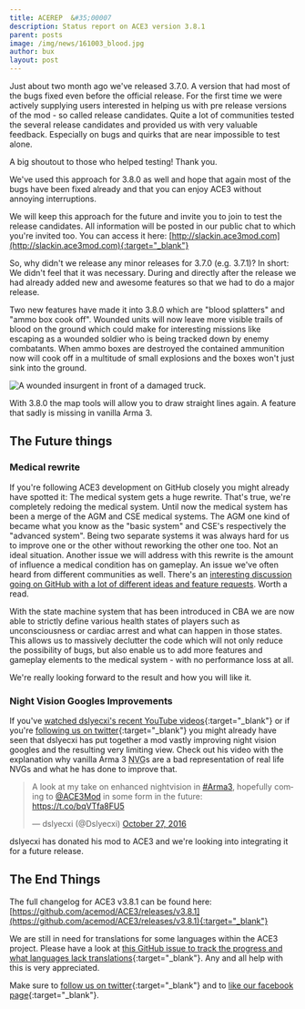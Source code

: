 ```yaml
---
title: ACEREP  &#35;00007
description: Status report on ACE3 version 3.8.1
parent: posts
image: /img/news/161003_blood.jpg
author: bux
layout: post
---
```


Just about two month ago we've released 3.7.0. A version that had most of the bugs fixed even before the official release. For the first time we were actively supplying users interested in helping us with pre release versions of the mod - so called release candidates. Quite a lot of communities tested the several release candidates and provided us with very valuable feedback. Especially on bugs and quirks that are near impossible to test alone.

<!--more-->

A big shoutout to those who helped testing! Thank you.

We've used this approach for 3.8.0 as well and hope that again most of the bugs have been fixed already and that you can enjoy ACE3 without annoying interruptions.

We will keep this approach for the future and invite you to join to test the release candidates. All information will be posted in our public chat to which you're invited too. You can access it here: [http://slackin.ace3mod.com](http://slackin.ace3mod.com){:target="_blank"} 

So, why didn't we release any minor releases for 3.7.0 (e.g. 3.7.1)? In short: We didn't feel that it was necessary. During and directly after the release we had already added new and awesome features so that we had to do a major release.

Two new features have made it into 3.8.0 which are "blood splatters" and "ammo box cook off".
Wounded units will now leave more visible trails of blood on the ground which could make for interesting missions like escaping as a wounded soldier who is being tracked down by enemy combatants.
When ammo boxes are destroyed the contained ammunition now will cook off in a multitude of small explosions and the boxes won't just sink into the ground.

<div class="row">
    <div class="small-12 columns">
        <img src="{{site.baseUrl}}/img/news/161003_blood.jpg" alt="A wounded insurgent in front of a damaged truck."/>
    </div>
</div>

With 3.8.0 the map tools will allow you to draw straight lines again. A feature that sadly is missing in vanilla Arma 3.

## The Future things

### Medical rewrite

If you're following ACE3 development on GitHub closely you might already have spotted it: The medical system gets a huge rewrite. That's true, we're completely redoing the medical system. Until now the medical system has been a merge of the AGM and CSE medical systems. The AGM one kind of became what you know as the "basic system" and CSE's respectively the "advanced system". Being two separate systems it was always hard for us to improve one or the other without reworking the other one too. Not an ideal situation. Another issue we will address with this rewrite is the amount of influence a medical condition has on gameplay. An issue we've often heard from different communities as well. There's an [interesting discussion going on GitHub with a lot of different ideas and feature requests](https://github.com/acemod/ACE3/issues/3134{:target="_blank"}). Worth a read.

With the state machine system that has been introduced in CBA we are now able to strictly define various health states of players such as unconsciousness or cardiac arrest and what can happen in those states. This allows us to massively declutter the code which will not only reduce the possibility of bugs, but also enable us to add more features and gameplay elements to the medical system - with no performance loss at all.

We're really looking forward to the result and how you will like it.

### Night Vision Googles Improvements

If you've [watched dslyecxi's recent YouTube videos](https://www.youtube.com/user/Dslyecxi){:target="_blank"} or if you're [following us on twitter](https://twitter.com/intent/follow?screen_name=ace3mod&tw_p=followbutton){:target="_blank"} you might already have seen that dslyecxi has put together a mod vastly improving night vision googles and the resulting very limiting view. Check out his video with the explanation why vanilla Arma 3 <abbr title="Night Vision Goggles">NVG</abbr>s are a bad representation of real life NVGs and what he has done to improve that.

<blockquote class="twitter-tweet" data-lang="en"><p lang="en" dir="ltr">A look at my take on enhanced nightvision in <a href="https://twitter.com/hashtag/Arma3?src=hash">#Arma3</a>, hopefully coming to <a href="https://twitter.com/ACE3Mod">@ACE3Mod</a> in some form in the future: <a href="https://t.co/bqVTfa8FU5">https://t.co/bqVTfa8FU5</a></p>&mdash; dslyecxi (@Dslyecxi) <a href="https://twitter.com/Dslyecxi/status/791738476450447360">October 27, 2016</a></blockquote>
<script async src="//platform.twitter.com/widgets.js" charset="utf-8"></script>

dslyecxi has donated his mod to ACE3 and we're looking into integrating it for a future release.

## The End Things

The full changelog for ACE3 v3.8.1 can be found here: [https://github.com/acemod/ACE3/releases/v3.8.1](https://github.com/acemod/ACE3/releases/v3.8.1){:target="_blank"}

We are still in need for translations for some languages within the ACE3 project. Please have a look at [this GitHub issue to track the progress and what languages lack translations](https://github.com/acemod/ACE3/issues/367){:target="_blank"}. Any and all help with this is very appreciated.

Make sure to [follow us on twitter](https://twitter.com/intent/follow?screen_name=ace3mod&tw_p=followbutton){:target="_blank"} and to [like our facebook page](https://www.facebook.com/ACE3Mod/){:target="_blank"}.

